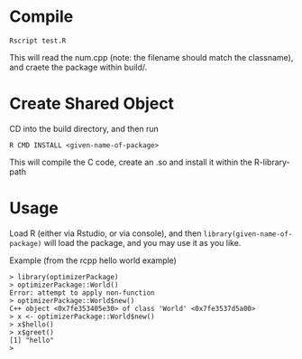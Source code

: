 
# Compile

```
Rscript test.R
```

This will read the num.cpp (note: the filename should match the classname), and craete the package within build/<given-name-of-package>.

# Create Shared Object

CD into the build directory, and then run

```
R CMD INSTALL <given-name-of-package>
```

This will compile the C code, create an .so and install it within the R-library-path

# Usage

Load R (either via Rstudio, or via console), and then `library(given-name-of-package)` will load the package, and you may use it as you like.

Example  (from the rcpp hello world example)

```
> library(optimizerPackage)
> optimizerPackage::World()
Error: attempt to apply non-function
> optimizerPackage::World$new()
C++ object <0x7fe353405e30> of class 'World' <0x7fe3537d5a00>
> x <- optimizerPackage::World$new()
> x$hello()
> x$greet()
[1] "hello"
>
```
